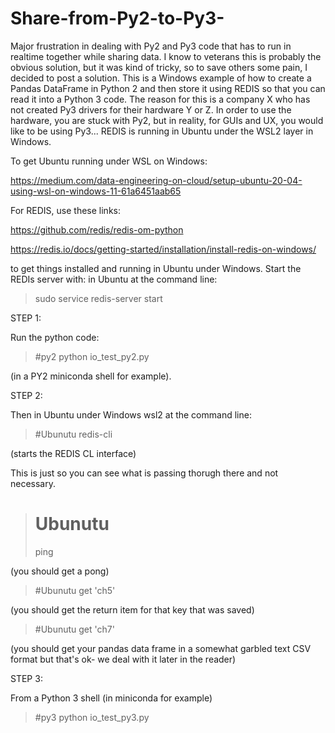 # Share-from-Py2-to-Py3-

Major frustration in dealing with Py2 and Py3 code that has to run in realtime together while sharing data. I know to veterans this is probably the obvious solution, but it was kind of tricky, so to save others some pain, I decided to post a solution. This is a Windows example of how to create a Pandas DataFrame in Python 2 and then store it using REDIS so that you can read it into a Python 3 code. The reason for this is a company X who has not created Py3 drivers for their hardware Y or Z. In order to use the hardware, you are stuck with Py2, but in reality, for GUIs and UX, you would like to be using Py3... REDIS is running in Ubuntu under the WSL2 layer in Windows.

To get Ubuntu running under WSL on Windows:

https://medium.com/data-engineering-on-cloud/setup-ubuntu-20-04-using-wsl-on-windows-11-61a6451aab65

For REDIS, use these links:

https://github.com/redis/redis-om-python

https://redis.io/docs/getting-started/installation/install-redis-on-windows/

to get things installed and running in Ubuntu under Windows. 
Start the REDIs server with:
in Ubuntu at the command line:

>sudo service redis-server start


STEP 1: 

Run the python code:
 
>#py2
> python io_test_py2.py
 
(in a PY2 miniconda shell for example).

STEP 2:
 
Then in Ubuntu under Windows wsl2 at the command line:

>#Ubunutu
> redis-cli
 
 (starts the REDIS CL interface)
 
 This is just so you can see what is passing thorugh there and not necessary. 
 
># Ubunutu
>  ping
 
 (you should get a pong)
 
>#Ubunutu
> get 'ch5'
 
 (you should get the return item for that key that was saved)
 
 >#Ubunutu
 > get 'ch7'
  
 (you should get your pandas data frame in a somewhat garbled text CSV format but that's ok- we deal with it later in the reader)
 
STEP 3:
  
From a Python 3 shell (in miniconda for example)
  
>#py3
> python io_test_py3.py

